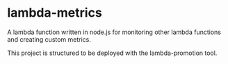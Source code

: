 # lambda-metrics
A lambda function written in node.js for monitoring other lambda functions and creating custom metrics.

This project is structured to be deployed with the lambda-promotion tool.
